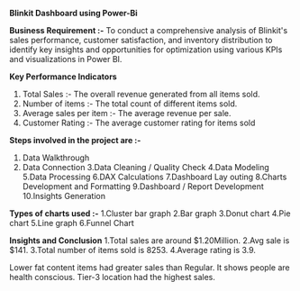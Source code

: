 __Blinkit Dashboard using Power-Bi__

__Business Requirement :-__
To conduct a comprehensive analysis of Blinkit's sales performance, customer satisfaction, and inventory distribution to identify key insights and opportunities for optimization using various KPIs and visualizations in Power BI.

__Key Performance Indicators__
1. Total Sales :- The overall revenue generated from all items sold.
2. Number of items :- The total count of different items sold.
3. Average sales per item :- The average revenue per sale.
4. Customer Rating :- The average customer rating for items sold

__Steps involved in the project are :-__
1. Data Walkthrough
2. Data Connection
3.Data Cleaning / Quality Check
4.Data Modeling
5.Data Processing
6.DAX Calculations
7.Dashboard Lay outing
8.Charts Development and Formatting
9.Dashboard / Report Development
10.Insights Generation

__Types of charts used :-__
1.Cluster bar graph
2.Bar graph
3.Donut chart
4.Pie chart
5.Line graph
6.Funnel Chart 

__Insights and Conclusion__
1.Total sales are around $1.20Million.
2.Avg sale is $141.
3.Total number of items sold is 8253.
4.Average rating is 3.9.

Lower fat content items had greater sales than Regular. It shows people are health conscious.
Tier-3 location had the highest sales. 






